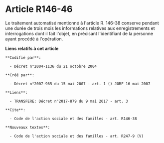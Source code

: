 # Article R146-46

Le traitement automatisé mentionné à l'article R. 146-38 conserve pendant une durée de trois mois les informations relatives
aux enregistrements et interrogations dont il fait l'objet, en précisant l'identifiant de la personne ayant procédé à
l'opération.

**Liens relatifs à cet article**

	**Codifié par**:

	  - Décret n°2004-1136 du 21 octobre 2004

	**Créé par**:

	  - Décret n°2007-965 du 15 mai 2007 - art. 1 () JORF 16 mai 2007

	**Liens**:

	  - TRANSFERE: Décret n°2017-879 du 9 mai 2017 - art. 3

	**Cite**:

	  - Code de l'action sociale et des familles - art. R146-38

	**Nouveaux textes**:

	  - Code de l'action sociale et des familles - art. R247-9 (V)
